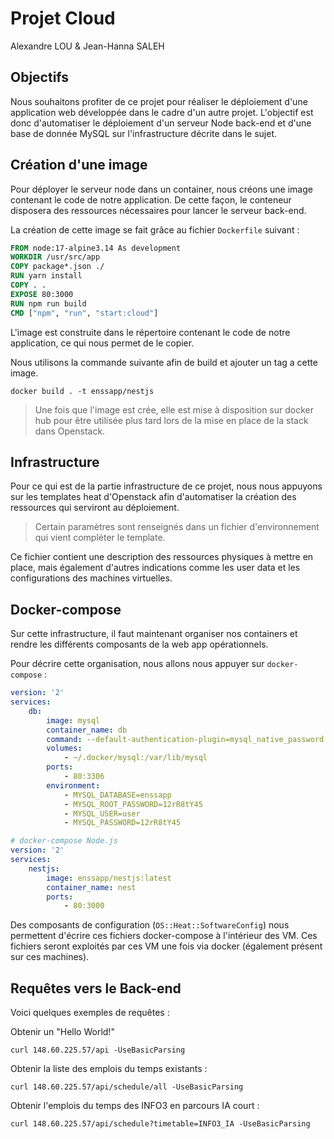 # Projet Cloud
Alexandre LOU & Jean-Hanna SALEH

## Objectifs

Nous souhaitons profiter de ce projet pour réaliser le déploiement d'une application web développée dans le cadre d'un autre projet. L'objectif est donc d'automatiser le déploiement d'un serveur Node back-end et d'une base de donnée MySQL sur l'infrastructure décrite dans le sujet.

## Création d'une image

Pour déployer le serveur node dans un container, nous créons une image contenant le code de notre application. De cette façon, le conteneur disposera des ressources nécessaires pour lancer le serveur back-end.

La création de cette image se fait grâce au fichier `Dockerfile` suivant :

```Dockerfile
FROM node:17-alpine3.14 As development
WORKDIR /usr/src/app
COPY package*.json ./
RUN yarn install
COPY . .
EXPOSE 80:3000
RUN npm run build
CMD ["npm", "run", "start:cloud"]
```

L'image est construite dans le répertoire contenant le code de notre application, ce qui nous permet de le copier.

Nous utilisons la commande suivante afin de build et ajouter un tag a cette image.

```
docker build . -t enssapp/nestjs
```
> Une fois que l'image est crée, elle est mise à disposition sur docker hub pour être utilisée plus tard lors de la mise en place de la stack dans Openstack.

## Infrastructure

Pour ce qui est de la partie infrastructure de ce projet, nous nous appuyons sur les templates heat d'Openstack afin d'automatiser la création des ressources qui serviront au déploiement.

> Certain paramètres sont renseignés dans un fichier d'environnement qui vient compléter le template.

Ce fichier contient une description des ressources physiques à mettre en place, mais également d'autres indications comme les user data et les configurations des machines virtuelles. 

## Docker-compose

Sur cette infrastructure, il faut maintenant organiser nos containers et rendre les différents composants de la web app opérationnels.

Pour décrire cette organisation, nous allons nous appuyer sur `docker-compose` :

```yaml
version: '2'
services:
    db:
        image: mysql
        container_name: db
        command: --default-authentication-plugin=mysql_native_password
        volumes:
            - ~/.docker/mysql:/var/lib/mysql
        ports:
            - 80:3306
        environment:
            - MYSQL_DATABASE=enssapp
            - MYSQL_ROOT_PASSWORD=12rR8tY45
            - MYSQL_USER=user
            - MYSQL_PASSWORD=12rR8tY45
```
```yaml
# docker-compose Node.js
version: '2'
services:
    nestjs:
        image: enssapp/nestjs:latest
        container_name: nest
        ports:
            - 80:3000
```

Des composants de configuration (`OS::Heat::SoftwareConfig`) nous permettent d'écrire ces fichiers docker-compose à l'intérieur des VM. Ces fichiers seront exploités par ces VM une fois via docker (également présent sur ces machines).


## Requêtes vers le Back-end

Voici quelques exemples de requêtes :

Obtenir un "Hello World!"
```
curl 148.60.225.57/api -UseBasicParsing
```

Obtenir la liste des emplois du temps existants :
```
curl 148.60.225.57/api/schedule/all -UseBasicParsing
```

Obtenir l'emplois du temps des INFO3 en parcours IA court :
```
curl 148.60.225.57/api/schedule?timetable=INFO3_IA -UseBasicParsing
```